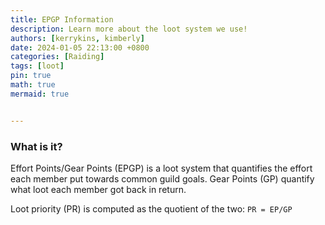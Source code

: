 ```yaml
---
title: EPGP Information
description: Learn more about the loot system we use!
authors: [kerrykins, kimberly]
date: 2024-01-05 22:13:00 +0800
categories: [Raiding]
tags: [loot]
pin: true
math: true
mermaid: true


---
```


### What is it?

Effort Points/Gear Points (EPGP) is a loot system that quantifies the effort each member put towards common guild goals. Gear Points (GP) quantify what loot each member got back in return.

Loot priority (PR) is computed as the quotient of the two:
```PR = EP/GP```

